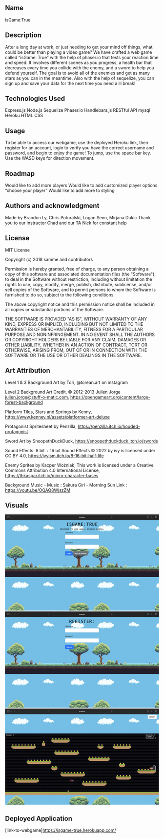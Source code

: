 ## Name
isGame:True

## Description
After a long day at work, or just needing to get your mind off things, what could be better than playing a video game? We have crafted a web game called “isGame: True” with the help of phaser.io that tests your reaction time and speed. It involves different scenes as you progress, a health bar that decreases every time you collide with the enemy, and a sword to help you defend yourself. The goal is to avoid all of the enemies and get as many stars as you can in the meantime. Also with the help of sequelize, you can sign up and save your data for the next time you need a lil break!

## Technologies Used
Express.js
Node.js
Sequelize
Phaser.io
Handlebars.js
RESTful API
mysql
Heroku
HTML
CSS

## Usage
To be able to access our webgame, use the deployed Heroku link, then register for an account, login to verify you have the correct username and password, and begin to enjoy the game! 
To jump, use the space bar key.
Use the WASD keys for direction movement.

## Roadmap
Would like to add more players
Would like to add customized player options “choose your player”
Would like to add more to styling 

## Authors and acknowledgment
Made by Brandon Ly, Chris Poturalski, Logan Senn, Mirjana Dukic
Thank you to our instructor Chad and our TA Nick for constant help

## License
MIT License

Copyright (c) 2018 samme and contributors

Permission is hereby granted, free of charge, to any person obtaining a copy
of this software and associated documentation files (the "Software"), to deal
in the Software without restriction, including without limitation the rights
to use, copy, modify, merge, publish, distribute, sublicense, and/or sell
copies of the Software, and to permit persons to whom the Software is
furnished to do so, subject to the following conditions:

The above copyright notice and this permission notice shall be included in all
copies or substantial portions of the Software.

THE SOFTWARE IS PROVIDED "AS IS", WITHOUT WARRANTY OF ANY KIND, EXPRESS OR
IMPLIED, INCLUDING BUT NOT LIMITED TO THE WARRANTIES OF MERCHANTABILITY,
FITNESS FOR A PARTICULAR PURPOSE AND NONINFRINGEMENT. IN NO EVENT SHALL THE
AUTHORS OR COPYRIGHT HOLDERS BE LIABLE FOR ANY CLAIM, DAMAGES OR OTHER
LIABILITY, WHETHER IN AN ACTION OF CONTRACT, TORT OR OTHERWISE, ARISING FROM,
OUT OF OR IN CONNECTION WITH THE SOFTWARE OR THE USE OR OTHER DEALINGS IN THE
SOFTWARE.

## Art Attribution
Level 1 & 3 Background Art by Tori, @torean.art on instagram

Level 2 Background Art Credit, © 2012-2013 Julien Jorge <julien.jorge@stuff-o-matic.com>, https://opengameart.org/content/large-forest-background

Platform Tiles, Stars and Springs by Kenny, https://www.kenney.nl/assets/platformer-art-deluxe

Protagonist Spritesheet by Penzilla, https://penzilla.itch.io/hooded-protagonist

Sword Art by SnoopethDuckDuck, https://snoopethduckduck.itch.io/swords

Sound Effects: 8 bit + 16 bit Sound Effects © 2022 by ivy is licensed under CC BY 4.0, https://ivyism.itch.io/8-16-bit-half-life

Enemy Sprites by Kacper Woźniak, This work is licensed under a Creative Commons Attribution 4.0 International License, https://thkaspar.itch.io/micro-character-bases

Background Music - Music : Sakura Girl - Morning Sun Link : https://youtu.be/OQAQ8WjszZM

## Visuals
![login-screenshot](./images/Screen%20Shot%202023-01-28%20at%2010.56.06%20PM.png)
![signup-screenshot](./images/Screen%20Shot%202023-01-28%20at%2010.56.17%20PM.png)
![game-screenshot](./images/Screen%20Shot%202023-01-28%20at%2010.56.39%20PM.png)

## Deployed Application
[link-to-webgame]https://isgame-true.herokuapp.com/

